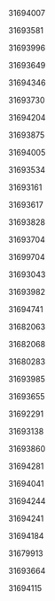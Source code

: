 31694007

31693581

31693996

31693649

31694346

31693730

31694204

31693875

31694005

31693534

31693161

31693617

31693828

31693704

31699704

31693043

31693982

31694741

31682063

31682068

31680283

31693985

31693655

31692291

31693138

31693860

31694281

31694041

31694244

31694241

31694184

31679913

31693664

31694115

